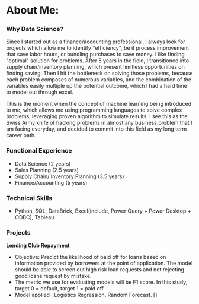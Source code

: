 # About Me:

### Why Data Science?
Since I started out as a finance/accounting professional, I always look for projects which allow me to identify "efficiency", be it process improvement that save labor hours, or bundling purchases to save money. I like finding "optimal" solution for problems. After 5 years in the field, I transitioned into supply chain/inventory planning, which present limitless opportunities on finding saving. Then I hit the bottleneck on solving those problems, because each problem composes of numerous variables, and the combination of the variables easily multiple up the potential outcome, which I had a hard time to model out through excel.
<br>

This is the moment when the concept of machine learning being introduced to me, which allows me using programming languages to solve complex problems, leveraging proven algorithm to simulate results. I see this as the Swiss Army knife of hacking problems in almost any business problem that I am facing everyday, and decided to commit into this field as my long term career path.
    
### Functional Experience
   - Data Science (2 years)
   - Sales Planning (2.5 years)
   - Supply Chain/ Inventory Planning (3.5 years)
   - Finance/Accounting (5 years)

### Technical Skills
   - Python, SQL, DataBrick, Excel(include, Power Query + Power Desktop + ODBC), Tableau
   
### Projects
   **Lending Club Repayment**
   - Objective: Predict the likelihood of paid off for loans based on information provided by borrowers at the point of application. The model should be able to screen out high risk loan requests and not rejecting good loans request by mistake. 
   - The metric we use for evaluating models will be F1 score. In this study, target 0 = default, target 1 = paid off.
   - Model applied : Logistics Regression, Random Forecast.
   [![<img src="./images/lending.png" />](https://github.com/sittingman/lending_repayment)]